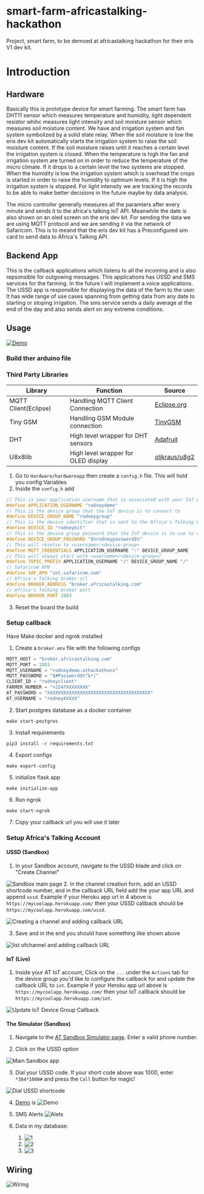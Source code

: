 # smart-farm-africastalking-hackathon
Project, smart farm, to be demoed at africastalking hackathon for their eris V1 dev kit.


# Introduction
## Hardware 
Basically this is prototype device for smart farming. The smart farm has DHT11 sensor which measures temperature and humidity, light dependent resistor whihc measures light intensity and soil moisture sensor which measures soil moisture content. We have and irrigation system  and fan system symbolized by a solid state relay. When the soil moisture is low the eris dev kit automatically starts the irrigation system to raise the soil moisture content. If the soil moisture raises until it reaches a certain level the irrigation system is closed. When the temperature is high the fan and irrigation system are turned on in order to reduce the temperature of the micro climate. If it drops to a certain level the two systems are stopped. When the humidity is low the irrigation system which is overhead the crops is started in order to raise the humidity to optimum levels. If it is high the irrigation system is stopped. For light intensity we are tracking the records to be able to make better decisions in the future maybe by data analysis.

The micro controller generally measures all the paramters after every minute and sends it to the africa's talking IoT API. Meanwhile the date is also shown on an oled screen on the eris dev kit. For sending the data we are using MQTT protocol and we are sending it via the network of Safaricom. This is to meand that the eris dev kit has a Preconfigured sim card to send data to Africa's Talking API.

## Backend App
This is the callback applications which listens to all the incoming and is also repsonsible for outgowing messages. This applications has USSD and SMS services for the farming. In the future I will implement a voice applications. The USSD app is responsible for displaying the data of the farm to the user. It has wide range of use cases spanning from getting data from any date to starting or stoping irrigation. The sms service sends a daily average at the end of the day and also sends alert on any extreme conditions.

## Usage

[![Demo](./img/k.jpeg)](https://youtu.be/OunLw0YObY4)

### Build ther arduino file

### Third Party Libraries

| Library              | Function                            | Source                                                                                      |
| -------------------- | ----------------------------------- | ------------------------------------------------------------------------------------------- |
| MQTT Client(Eclipse) | Handling MQTT Client Connection     | [Eclipse.org](https://www.eclipse.org/downloads/download.php?file=/paho/arduino_1.0.0.zip)  |
| Tiny GSM             | Handling GSM Module connection      | [TinyGSM](https://github.com/vshymanskyy/TinyGSM)                                           |
| DHT                  | High level wrapper for DHT sensors  | [Adafruit](https://github.com/adafruit/DHT-sensor-library)                                  |
| U8x8lib              | High level wrapper for OLED display | [olikraus/u8g2](https://github.com/olikraus/u8g2)                                           |



1. Go to `Hardware/hardwareapp` then create a `config.h` file. This will hold you config Variables
2. Inside the `config.h` add
```c++
// This is your application username that is associated with your IoT Appplication
#define APPLICATION_USERNAME "rodneydemo" 
// This is the device group that the IoT device is to connect to 
#define DEVICE_GROUP_NAME "rodneygroup"
// This is the device identifier that is sent to the Africa's Talking Broker
#define DEVICE_ID "rodneykit"
// This is the devive group password that the IoT device is to use to establish a connection
#define DEVICE_GROUP_PASSWORD "$%rodneypassword$%"
// This will resolve to <username>:<device-group>
#define MQTT_CREDENTIALS APPLICATION_USERNAME ":" DEVICE_GROUP_NAME
// This will always start with <username>/<device-group>/
#define TOPIC_PREFIX APPLICATION_USERNAME "/" DEVICE_GROUP_NAME "/"
// Safaricom APN
#define SAF_APN "iot.safaricom.com"
// Africa's Talking broker url
#define BROKER_ADDRESS "broker.africastalking.com"
// Africa's Talking broker port
#define BROKER_PORT 1883
```
3. Reset the board the build

### Setup callback
Have Make docker and ngrok installed

1. Create a `broker.env` file with the following configs
```python
MQTT_HOST = "broker.africastalking.com"
MQTT_PORT = 1883
MQTT_USERNAME = "rodneydemo:athackathons"
MQTT_PASSWORD = "$#Password$%^&*("
CLIENT_ID = "rodneyclient"
FARMER_NUMBER = "+2547XXXXXXXX"
AT_PASSWORD = "XXXXXXXXXXXXXXXXXXXXXXXXXXXXXXXXXXXXXX"
AT_USERNAME = "rodneyXXXXX"
```
2. Start postgres database as a docker container

```shell
make start-postgres
```
3. Install requirements

```shell
pip3 install -r requirements.txt
```
4. Export configs

```shell
make export-config
```

5. initialize flask app

```shell
make initialize-app
```
6. Run ngrok

```shell
make start-ngrok
```
7. Copy your callback url you will use it later

### Setup Africa's Talking Account 

#### USSD (Sandbox) 

1. In your Sandbox account, navigate to the USSD blade and click on "Create Channel"


 ![Sandbox main page](./img/g.jpeg) 
2. In the channel creation form, add an USSD shortcode number, and in the callback URL field add the your app URL and append `ussd`. Example if your Heroku app url in 4 above is `https://mycoolapp.herokuapp.com/` then your USSD callback should be `https://mycoolapp.herokuapp.com/ussd`. 


![Creating a channel and adding callback URL](./img/f.jpeg) 

3. Save and in the end you should have something like shown above

![list ofchannel and adding callback URL](./img/h.jpeg) 

#### IoT (Live) 

1. Inside your AT IoT account, Click on the `...` under the `Actions` tab for the  device group you'd like to configure the callback for and update the callback URL to `iot`. Example if your Heroku app url  above is `https://mycoolapp.herokuapp.com/` then your IoT callback should be `https://mycoolapp.herokuapp.com/iot`. 


![Update IoT Device Group Callback](./img/i.jpeg) 

#### The Simulator (Sandbox) 

1. Navigate to the [AT Sandbox Simulator page](https://simulator.africastalking.com:1517/). Enter a valid phone number.


2. Click on the USSD option


![Main Sandbox app](./img/b.jpeg)

3. Dial your USSD code. If your short code above was 1000, enter `*384*1000#` and press the `Call` button for magic!


![Dial USSD shortcode](./img/j.jpeg)

4. [Demo](https://youtu.be/OunLw0YObY4) is ![Demo](img/k.jpeg)


6. SMS Alerts ![Alets](./img/a.jpeg)

7. Data in my database:


   1. ![1](img/c.png)
   2. ![2](img/d.jpeg)
   3. ![3](img/e.jpeg)
   
## Wiring


![Wiring](./img/fritzing_bb.jpeg)